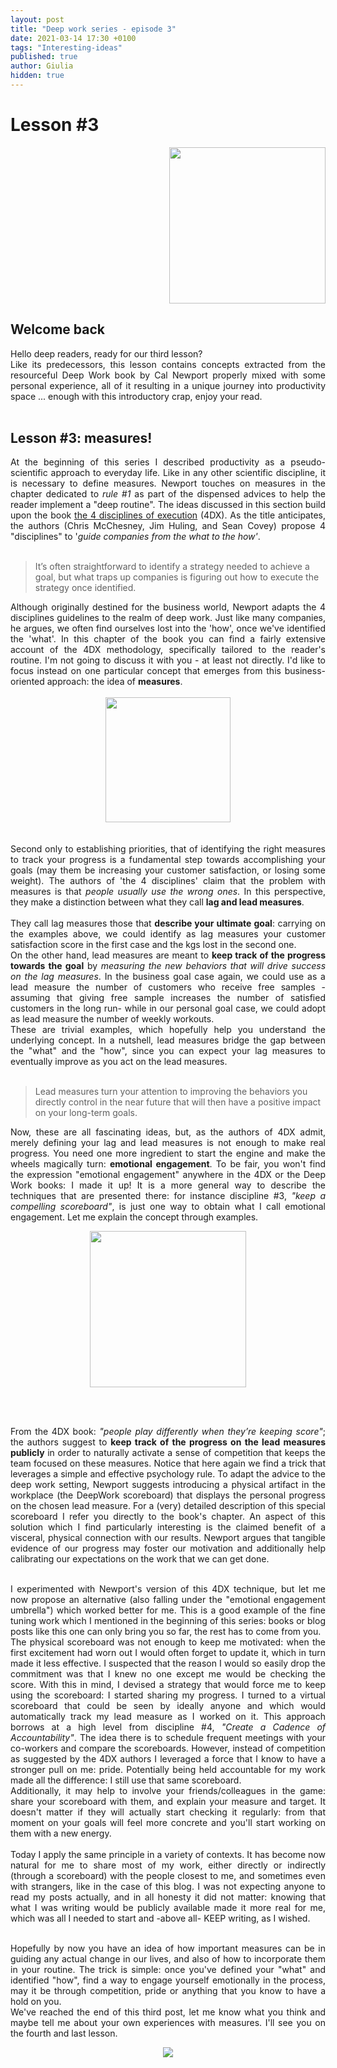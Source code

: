 ```yaml
---
layout: post
title: "Deep work series - episode 3"
date: 2021-03-14 17:30 +0100
tags: "Interesting-ideas"
published: true 
author: Giulia
hidden: true
---
```

# Lesson #3

<div align="right">
<a href="https://www.amazon.co.uk/Deep-Work-Focused-Success-Distracted/dp/B01D0JE7KQ">
<img src="https://m.media-amazon.com/images/I/51EJRm2IHOL.jpg" width="250"/>
</a>
</div>

## Welcome back
<div align="justify">
Hello deep readers, ready for our third lesson?<br> 
Like its predecessors, this lesson contains concepts extracted from the resourceful Deep Work book by Cal Newport properly mixed with some personal experience, all of it resulting in a unique journey into productivity space ... enough with this introductory crap, enjoy your read. <br><br>

</div>


## Lesson #3: measures! 


<div align="justify">
At the beginning of this series I described productivity as a pseudo-scientific approach to everyday life. Like in any other scientific discipline, it is necessary to define measures. Newport touches on measures in the chapter dedicated to <i>rule #1</i> as part of the dispensed advices to help the reader implement a "deep routine". The ideas discussed in this section build upon the book <a href="https://www.franklincovey.com/the-4-disciplines.html">the 4 disciplines of execution</a> (4DX). As the title anticipates, the authors (Chris McChesney, Jim Huling, and Sean Covey) propose 4 "disciplines" to '<i>guide companies from the what to the how'</i>. <br><br>
</div> 


> It’s often straightforward to identify a strategy needed to achieve a goal, but what traps up companies is figuring out how to execute the strategy once identified. 

<div align="justify">
Although originally destined for the business world, Newport adapts the 4 disciplines guidelines to the realm of deep work. Just like many companies, he argues, we often find ourselves lost into the 'how', once we've identified the 'what'. In this chapter of the book you can find a fairly extensive account of the 4DX methodology, specifically tailored to the reader's routine. I'm not going to discuss it with you - at least not directly. I'd like to focus instead on one particular concept that emerges from this business-oriented approach: the idea of <b>measures</b>. <br>

<div align="center">
<img src="{{site.baseurl}}/assets/images/ruler.jpg" width="200" style="margin-right: 0px;margin-top: 17px;margin-bottom:17px;margin-left:0px;">
</div>

<br>
Second only to establishing priorities, that of identifying the right measures to track your progress is a fundamental step towards accomplishing your goals (may them be increasing your customer satisfaction, or losing some weight). The authors of 'the 4 disciplines' claim that the problem with measures is that <i>people usually use the wrong ones</i>. In this perspective, they make a distinction between what they call <b>lag and lead measures</b>. <br><br>
They call lag measures those that <b>describe your ultimate goal</b>: carrying on the examples above, we could identify as lag measures your customer satisfaction score in the first case and the kgs lost in the second one. 
<br>
On the other hand, lead measures are meant to <b>keep track of the progress towards the goal</b> by <i>measuring the new behaviors that will drive success on the lag measures</i>. In the business goal case again, we could use as a lead measure the number of customers who receive free samples -assuming that giving free sample increases the number of satisfied customers in the long run- while in our personal goal case, we could adopt as lead measure the number of weekly workouts. 
<br>
These are trivial examples, which hopefully help you understand the underlying concept. In a nutshell, lead measures bridge the gap between the "what" and the "how", since you can expect your lag measures to eventually improve as you act on the lead measures. <br><br>
</div>

> Lead measures turn your attention to improving the behaviors you directly control in the near future that will then have a positive impact on your long-term goals.


<div align="justify">

Now, these are all fascinating ideas, but, as the authors of 4DX admit, merely defining your lag and lead measures is not enough to make real progress. You need one more ingredient to start the engine and make the wheels magically turn: <b>emotional engagement</b>. To be fair, you won't find the expression "emotional engagement" anywhere in the 4DX or the Deep Work books: I made it up! It is a more general way to describe the techniques that are presented there: for instance discipline #3, <i>"keep a compelling scoreboard"</i>, is just one way to obtain what I call emotional engagement. Let me explain the concept through examples.
<!--I am first going to explain to you this scoreboard idea, and later I'll propose an alternative (also falling under the "emotional engagement umbrella") which worked better for me. This is a good example of the fine tuning work which I mentioned in the beginning of this series: books or blog posts like this one can only bring you so far, the rest has to come from you.--> 


<div align="center">
<img src="https://media.giphy.com/media/26xor3JbJDdUm7trq/giphy.gif" width="250" style="float: center;margin-top: 0px;margin-btm:17px;">
</div>

<br> <br>

From the 4DX book: <i>"people play differently when they’re keeping score"</i>; the authors suggest to <b>keep track of the progress on the lead measures publicly</b> in order to naturally activate a sense of competition that keeps the team focused on these measures. Notice that here again we find a trick that leverages a simple and effective psychology rule. To adapt the advice to the deep work setting, Newport suggests introducing a physical artifact in the workplace (the DeepWork scoreboard) that displays the personal progress on the chosen lead measure. For a (very) detailed description of this special scoreboard I refer you directly to the book's chapter. An aspect of this solution which I find particularly interesting is the claimed benefit of a visceral, physical connection with our results. Newport argues that tangible evidence of our progress may foster our motivation and additionally help calibrating our expectations on the work that we can get done.<br><br>

I experimented with Newport's version of this 4DX technique, but let me now propose an alternative (also falling under the "emotional engagement umbrella") which worked better for me. This is a good example of the fine tuning work which I mentioned in the beginning of this series: books or blog posts like this one can only bring you so far, the rest has to come from you. <br>
The physical scoreboard was not enough to keep me motivated: when the first excitement had worn out I would often forget to update it, which in turn made it less effective. I suspected that the reason I would so easily drop the commitment was that I knew no one except me would be checking the score. With this in mind, I devised a strategy that would force me to keep using the scoreboard: I started sharing my progress. I turned to a virtual scoreboard that could be seen by ideally anyone and which would automatically track my lead measure as I worked on it. This approach borrows at a high level from discipline #4, <i>"Create a Cadence of Accountability"</i>. The idea there is to schedule frequent meetings with your co-workers and compare the scoreboards. However, instead of competition as suggested by the 4DX authors I leveraged a force that I know to have a stronger pull on me: pride. Potentially being held accountable for my work made all the difference: I still use that same scoreboard.<br>
Additionally, it may help to involve your friends/colleagues in the game: share your scoreboard with them, and explain your measure and target. It doesn't matter if they will actually start checking it regularly: from that moment on your goals will feel more concrete and you'll start working on them with a new energy.<br><br>
Today I apply the same principle in a variety of contexts. It has become now natural for me to share most of my work, either directly or indirectly (through a scoreboard) with the people closest to me, and sometimes even with strangers, like in the case of this blog. I was not expecting anyone to read my posts actually, and in all honesty it did not matter: knowing that what I was writing would be publicly available made it more real for me, which was all I needed to start and -above all- KEEP writing, as I wished. <br><br>

Hopefully by now you have an idea of how important measures can be in guiding any actual change in our lives, and also of how to incorporate them in your routine. The trick is simple: once you've defined your "what" and identified "how", find a way to engage yourself emotionally in the process, may it be through competition, pride or anything that you know to have a hold on you. <br>
We've reached the end of this third post, let me know what you think and maybe tell me about your own experiences with measures. I'll see you on the fourth and last lesson.

</div>
<div align="center">
<img src="https://media.giphy.com/media/aH8NW1eLKXS8g/giphy.gif" style="float: center;margin-top: 0px;margin-btm:17px;">
</div>